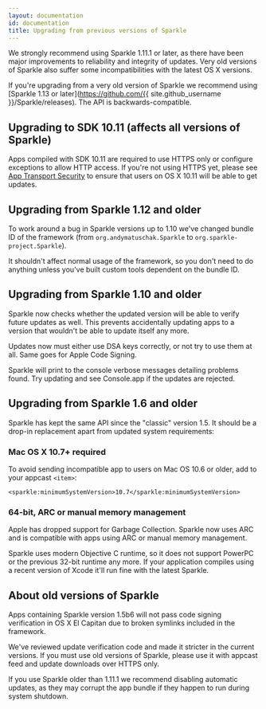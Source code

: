 ```yaml
---
layout: documentation
id: documentation
title: Upgrading from previous versions of Sparkle
---
```


We strongly recommend using Sparkle 1.11.1 or later, as there have been major improvements to reliability and integrity of updates. Very old versions of Sparkle also suffer some incompatibilities with the latest OS X versions.

If you're upgrading from a very old version of Sparkle we recommend using [Sparkle 1.13 or later](https://github.com/{{ site.github_username }}/Sparkle/releases). The API is backwards-compatible.

## Upgrading to SDK 10.11 (affects all versions of Sparkle)

Apps compiled with SDK 10.11 are required to use HTTPS only or configure exceptions to allow HTTP access. If you're not using HTTPS yet, please see [App Transport Security](/documentation/app-transport-security/) to ensure that users on OS X 10.11 will be able to get updates.

## Upgrading from Sparkle 1.12 and older

To work around a bug in Sparkle versions up to 1.10 we've changed bundle ID of the framework (from `org.andymatuschak.Sparkle` to `org.sparkle-project.Sparkle`).

It shouldn't affect normal usage of the framework, so you don't need to do anything unless you've built custom tools dependent on the bundle ID.

## Upgrading from Sparkle 1.10 and older

Sparkle now checks whether the updated version will be able to verify future updates as well. This prevents accidentally updating apps to a version that wouldn't be able to update itself any more.

Updates now must either use DSA keys correctly, or not try to use them at all. Same goes for Apple Code Signing.

Sparkle will print to the console verbose messages detailing problems found. Try updating and see Console.app if the updates are rejected.

## Upgrading from Sparkle 1.6 and older

Sparkle has kept the same API since the "classic" version 1.5. It should be a drop-in replacement apart from updated system requirements:

### Mac OS X 10.7+ required

To avoid sending incompatible app to users on Mac OS 10.6 or older, add to your appcast `<item>`:

    <sparkle:minimumSystemVersion>10.7</sparkle:minimumSystemVersion>

### 64-bit, ARC or manual memory management

Apple has dropped support for Garbage Collection. Sparkle now uses ARC and is compatible with apps using ARC or manual memory management.

Sparkle uses modern Objective C runtime, so it does not support PowerPC or the previous 32-bit runtime any more. If your application compiles using a recent version of Xcode it'll run fine with the latest Sparkle.

## About old versions of Sparkle

Apps containing Sparkle version 1.5b6 will not pass code signing verification in OS X El Capitan due to broken symlinks included in the framework.

We've reviewed update verification code and made it stricter in the current versions. If you must use old versions of Sparkle, please use it with appcast feed and update downloads over HTTPS only.

If you use Sparkle older than 1.11.1 we recommend disabling automatic updates, as they may corrupt the app bundle if they happen to run during system shutdown.
